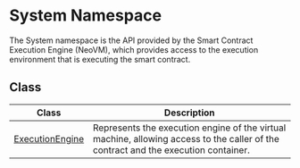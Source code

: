 # System Namespace

The System namespace is the API provided by the Smart Contract Execution Engine (NeoVM), which provides access to the execution environment that is executing the smart contract.

## Class

| Class | Description |
| ---------------------------------------- | -------------------------- |
| [ExecutionEngine](System/ExecutionEngine.md) | Represents the execution engine of the virtual machine, allowing access to the caller of the contract and the execution container. |

